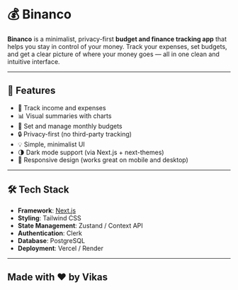 # 💰 Binanco

**Binanco** is a minimalist, privacy-first **budget and finance tracking app** that helps you stay in control of your money. Track your expenses, set budgets, and get a clear picture of where your money goes — all in one clean and intuitive interface.

---

## 🚀 Features

- 🧾 Track income and expenses
- 📊 Visual summaries with charts
- 🎯 Set and manage monthly budgets
- 🔒 Privacy-first (no third-party tracking)
- 💡 Simple, minimalist UI
- 🌗 Dark mode support (via Next.js + next-themes)
- 📱 Responsive design (works great on mobile and desktop)

---

## 🛠️ Tech Stack

- **Framework**: [Next.js](https://nextjs.org/)
- **Styling**: Tailwind CSS
- **State Management**: Zustand / Context API 
- **Authentication**: Clerk 
- **Database**: PostgreSQL
- **Deployment**: Vercel / Render 

---

## Made with ❤ by Vikas
